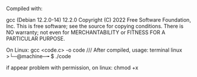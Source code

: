 Compiled with:

gcc (Debian 12.2.0-14) 12.2.0
Copyright (C) 2022 Free Software Foundation, Inc.
This is free software; see the source for copying conditions.  There is NO
warranty; not even for MERCHANTABILITY or FITNESS FOR A PARTICULAR PURPOSE.

On Linux: gcc <code.c> -o code /// 
After compiled, usage: terminal linux >└─@machine─╼ $ ./code

if appear problem with permission, on linux: chmod +x
